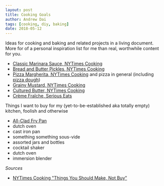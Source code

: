 ```yaml
---
layout: post
title: Cooking Goals
author: Andrew Dai
tags: [cooking, diy, baking]
date: 2018-05-12
---
```


Ideas for cooking and baking and related projects in a living document. More for of a personal inspiration list for me than real, worthwhile content for you.

- [Classic Marinara Sauce, NYTimes Cooking](https://cooking.nytimes.com/recipes/1015987-classic-marinara-sauce)
- [Bread and Butter Pickles, NYTimes Cooking](https://cooking.nytimes.com/recipes/12579-bread-and-butter-pickles)
- [Pizza Margherita, NYTimes Cooking](https://cooking.nytimes.com/recipes/1016231-pizza-margherita) and pizza in general (including [pizza dough](https://cooking.nytimes.com/recipes/1016230-robertas-pizza-dough))
- [Grainy Mustard, NYTimes Cooking](https://cooking.nytimes.com/recipes/12577-grainy-mustard)
- [Cultured Butter, NYTimes Cooking](https://cooking.nytimes.com/recipes/1016206-cultured-butter)
- [Crème Fraîche, Serious Eats](https://www.seriouseats.com/recipes/2011/02/how-to-make-creme-fraiche-in-1-easy-step.html)

Things I want to buy for my (yet-to-be-established aka totally empty) kitchen, foolish and otherwise
- [All-Clad Fry Pan](https://thewirecutter.com/reviews/the-best-skillet/)
- dutch oven
- cast iron pan
- something something sous-vide
- assorted jars and bottles
- cocktail shaker
- dutch oven
- immersion blender

_Sources_
- [NYTimes Cooking "Things You Should Make, Not Buy"](https://cooking.nytimes.com/68861692-nyt-cooking/369703-things-you-should-make-not-buy)
